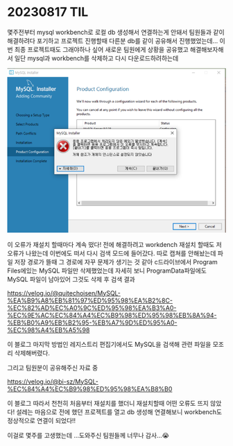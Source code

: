 # 20230817 TIL

몇주전부터 mysql workbench로 로컬 db 생성해서 연결하는게 안돼서 팀원들과 같이 해결하려다 포기하고 프로젝트 진행할때 다른분 db를 같이 공유해서 진행했었는데... 이번 최종 프로젝트때도 그래야하나 싶어 새로운 팀원에게 상황을 공유했고 해결해보자해서 일단 mysql과 workbench를 삭제하고 다시 다운로드하려하는데

![Alt text](./img/image.png)

이 오류가 재설치 할때마다 계속 떴다! 전에 해결하려고 workdench 재설치 할때도 저 오류가 나왔는데 이번에도 떠서 다시 검색 모드에 들어갔다. 따로 캡쳐를 안해놨는데 파일 저장 경로가 뜰때 그 경로에 자꾸 문제가 생기는 것 같아 c드라이브에서 Program Files에있는 MySQL 파일만 삭제했었는데 자세히 보니 ProgramData파일에도 MySQL 파일이 남아있어 그것도 삭제 후 검색 결과

https://velog.io/@quitechoisen/MySQL-%EA%B9%A8%EB%81%97%ED%95%98%EA%B2%8C-%EC%82%AD%EC%A0%9C%ED%95%98%EA%B3%A0-%EC%9E%AC%EC%84%A4%EC%B9%98%ED%95%98%EB%8A%94-%EB%B0%A9%EB%B2%95-%EB%A7%9D%ED%95%A0-%EC%98%A4%EB%A5%98

이 블로그 마지막 방법인 레지스트리 편집기에서도 MySQL을 검색해 관련 파일을 모조리 삭제해버렸다.

그리고 팀원분이 공유해주신 자료 중

https://velog.io/@bi-sz/MySQL-%EC%84%A4%EC%B9%98%ED%95%98%EA%B8%B0

이 블로그 따라서 천천히 처음부터 재설치를 했더니 재설치할때 어떤 오류도 뜨지 않았다! 설레는 마음으로 전에 했던 프로젝트를 열고 db 생성해 연결해보니 workbench도 정상적으로 연결이 되었다!!

이걸로 몇주를 고생했는데 ...도와주신 팀원들께 너무나 감사...😭
